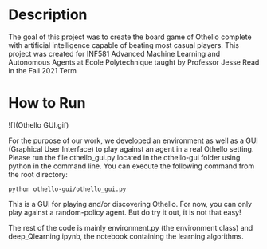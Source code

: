 # Description

The goal of this project was to create the board game of Othello complete with artificial intelligence capable of beating most casual players.
This project was created for INF581 Advanced Machine Learning and Autonomous Agents at Ecole Polytechnique taught by Professor Jesse Read in the Fall 2021 Term

# How to Run

![](Othello GUI.gif)

For the purpose of our work, we developed an environment as well as a GUI (Graphical User Interface) to play against an agent in a real Othello setting. 
Please run the file othello_gui.py located in the othello-gui folder using python in the command line. You can execute the following command from the root directory:
```
python othello-gui/othello_gui.py
```
This is a GUI for playing and/or discovering Othello. For now, you can only play against a random-policy agent. But do try it out, it is not that easy!

The rest of the code is mainly environment.py (the environment class) and deep_Qlearning.ipynb, the notebook containing the learning algorithms.
